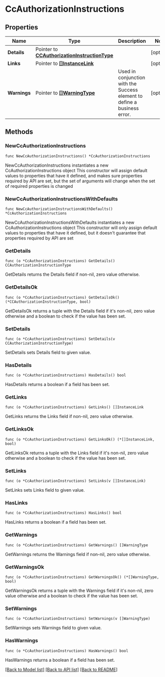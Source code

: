 # CcAuthorizationInstructions

## Properties

Name | Type | Description | Notes
------------ | ------------- | ------------- | -------------
**Details** | Pointer to [**CCAuthorizationInstructionType**](CCAuthorizationInstructionType.md) |  | [optional] 
**Links** | Pointer to [**[]InstanceLink**](InstanceLink.md) |  | [optional] 
**Warnings** | Pointer to [**[]WarningType**](WarningType.md) | Used in conjunction with the Success element to define a business error. | [optional] 

## Methods

### NewCcAuthorizationInstructions

`func NewCcAuthorizationInstructions() *CcAuthorizationInstructions`

NewCcAuthorizationInstructions instantiates a new CcAuthorizationInstructions object
This constructor will assign default values to properties that have it defined,
and makes sure properties required by API are set, but the set of arguments
will change when the set of required properties is changed

### NewCcAuthorizationInstructionsWithDefaults

`func NewCcAuthorizationInstructionsWithDefaults() *CcAuthorizationInstructions`

NewCcAuthorizationInstructionsWithDefaults instantiates a new CcAuthorizationInstructions object
This constructor will only assign default values to properties that have it defined,
but it doesn't guarantee that properties required by API are set

### GetDetails

`func (o *CcAuthorizationInstructions) GetDetails() CCAuthorizationInstructionType`

GetDetails returns the Details field if non-nil, zero value otherwise.

### GetDetailsOk

`func (o *CcAuthorizationInstructions) GetDetailsOk() (*CCAuthorizationInstructionType, bool)`

GetDetailsOk returns a tuple with the Details field if it's non-nil, zero value otherwise
and a boolean to check if the value has been set.

### SetDetails

`func (o *CcAuthorizationInstructions) SetDetails(v CCAuthorizationInstructionType)`

SetDetails sets Details field to given value.

### HasDetails

`func (o *CcAuthorizationInstructions) HasDetails() bool`

HasDetails returns a boolean if a field has been set.

### GetLinks

`func (o *CcAuthorizationInstructions) GetLinks() []InstanceLink`

GetLinks returns the Links field if non-nil, zero value otherwise.

### GetLinksOk

`func (o *CcAuthorizationInstructions) GetLinksOk() (*[]InstanceLink, bool)`

GetLinksOk returns a tuple with the Links field if it's non-nil, zero value otherwise
and a boolean to check if the value has been set.

### SetLinks

`func (o *CcAuthorizationInstructions) SetLinks(v []InstanceLink)`

SetLinks sets Links field to given value.

### HasLinks

`func (o *CcAuthorizationInstructions) HasLinks() bool`

HasLinks returns a boolean if a field has been set.

### GetWarnings

`func (o *CcAuthorizationInstructions) GetWarnings() []WarningType`

GetWarnings returns the Warnings field if non-nil, zero value otherwise.

### GetWarningsOk

`func (o *CcAuthorizationInstructions) GetWarningsOk() (*[]WarningType, bool)`

GetWarningsOk returns a tuple with the Warnings field if it's non-nil, zero value otherwise
and a boolean to check if the value has been set.

### SetWarnings

`func (o *CcAuthorizationInstructions) SetWarnings(v []WarningType)`

SetWarnings sets Warnings field to given value.

### HasWarnings

`func (o *CcAuthorizationInstructions) HasWarnings() bool`

HasWarnings returns a boolean if a field has been set.


[[Back to Model list]](../README.md#documentation-for-models) [[Back to API list]](../README.md#documentation-for-api-endpoints) [[Back to README]](../README.md)


